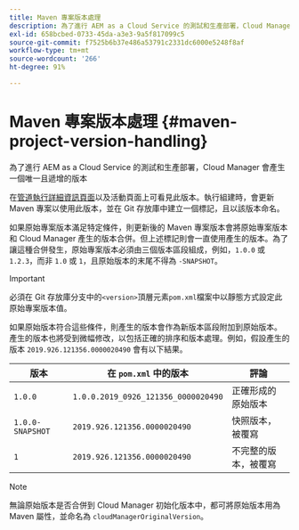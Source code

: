 ```yaml
---
title: Maven 專案版本處理
description: 為了進行 AEM as a Cloud Service 的測試和生產部署，Cloud Manager 會產生一個唯一且遞增的版本。
exl-id: 658bcbed-0733-45da-a3e3-9a5f817099c5
source-git-commit: f7525b6b37e486a53791c2331dc6000e5248f8af
workflow-type: tm+mt
source-wordcount: '266'
ht-degree: 91%

---
```



# Maven 專案版本處理 {#maven-project-version-handling}

為了進行 AEM as a Cloud Service 的測試和生產部署，Cloud Manager 會產生一個唯一且遞增的版本

在[管道執行詳細資訊頁面](/help/implementing/cloud-manager/configuring-pipelines/managing-pipelines.md#view-details)以及活動頁面上可看見此版本。執行組建時，會更新 Maven 專案以使用此版本，並在 Git 存放庫中建立一個標記，且以該版本命名。

如果原始專案版本滿足特定條件，則更新後的 Maven 專案版本會將原始專案版本和 Cloud Manager 產生的版本合併。但上述標記則會一直使用產生的版本。為了讓這種合併發生，原始專案版本必須由三個版本區段組成，例如，`1.0.0` 或 `1.2.3`，而非 `1.0` 或 `1`，且原始版本的末尾不得為 `-SNAPSHOT`。

>[!IMPORTANT]
>
>必須在 Git 存放庫分支中的`<version>`頂層元素`pom.xml`檔案中以靜態方式設定此原始專案版本值。

如果原始版本符合這些條件，則產生的版本會作為新版本區段附加到原始版本。 產生的版本也將受到微幅修改，以包括正確的排序和版本處理。例如，假設產生的版本 `2019.926.121356.0000020490` 會有以下結果。

| 版本 | 在 `pom.xml` 中的版本 | 評論 |
|---|---|---|
| `1.0.0` | `1.0.0.2019_0926_121356_0000020490` | 正確形成的原始版本 |
| `1.0.0-SNAPSHOT` | `2019.926.121356.0000020490` | 快照版本，被覆寫 |
| `1` | `2019.926.121356.0000020490` | 不完整的版本，被覆寫 |

>[!NOTE]
>
>無論原始版本是否合併到 Cloud Manager 初始化版本中，都可將原始版本用為 Maven 屬性，並命名為 `cloudManagerOriginalVersion`。
